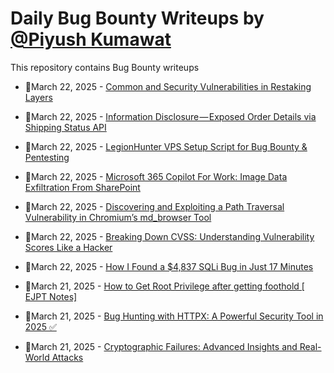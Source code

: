 # Daily Bug Bounty Writeups by [@Piyush Kumawat](https://twitter.com/piyush_supiy) 
This repository contains Bug Bounty writeups

<!-- BLOG-POST-LIST:START -->
 - 💯March 22, 2025 - [Common and Security Vulnerabilities in Restaking Layers](https://securrtech.medium.com/common-and-security-vulnerabilities-in-restaking-layers-110c61049892?source=rss------bug_bounty-5) 

 - 💯March 22, 2025 - [Information Disclosure — Exposed Order Details via Shipping Status API](https://medium.com/@mIna_x1/information-disclosure-exposed-order-details-via-shipping-status-api-7fd177364d12?source=rss------bug_bounty-5) 

 - 💯March 22, 2025 - [LegionHunter VPS Setup Script for Bug Bounty &amp; Pentesting](https://medium.com/developersglobal/legionhunter-vps-setup-script-for-bug-bounty-pentesting-298d3ef16964?source=rss------bug_bounty-5) 

 - 💯March 22, 2025 - [Microsoft 365 Copilot For Work: Image Data Exfiltration From SharePoint](https://infosecwriteups.com/microsoft-365-copilot-for-work-image-data-exfiltration-from-sharepoint-644bc818a5db?source=rss------bug_bounty-5) 

 - 💯March 22, 2025 - [Discovering and Exploiting a Path Traversal Vulnerability in Chromium’s md_browser Tool](https://medium.com/@piyushbhor22/chromiums-path-traversal-vulnerability-ece8be276859?source=rss------bug_bounty-5) 

 - 💯March 22, 2025 - [Breaking Down CVSS: Understanding Vulnerability Scores Like a Hacker](https://medium.com/@jkyne6368/breaking-down-cvss-understanding-vulnerability-scores-like-a-hacker-de85b114d07c?source=rss------bug_bounty-5) 

 - 💯March 22, 2025 - [How I Found a $4,837 SQLi Bug in Just 17 Minutes](https://medium.com/@ibtissamhammadi/how-i-found-a-4-837-sqli-bug-in-just-17-minutes-8a4c778d2057?source=rss------bug_bounty-5) 

 - 💯March 21, 2025 - [How to Get Root Privilege after getting foothold [ EJPT Notes]](https://infosecwriteups.com/how-to-get-root-privilege-after-getting-foothold-ejpt-notes-ce526a535ca3?source=rss------bug_bounty-5) 

 - 💯March 21, 2025 - [Bug Hunting with HTTPX: A Powerful Security Tool in 2025 ✅](https://medium.com/@cybertips96/bug-hunting-with-httpx-a-powerful-security-tool-in-2025-1b20a8425f62?source=rss------bug_bounty-5) 

 - 💯March 21, 2025 - [Cryptographic Failures: Advanced Insights and Real-World Attacks](https://osintteam.blog/cryptographic-failures-advanced-insights-and-real-world-attacks-bb6230f9f5be?source=rss------bug_bounty-5) 
<!-- BLOG-POST-LIST:END -->
